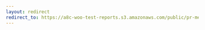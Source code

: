 ```yaml
---
layout: redirect
redirect_to: https://a8c-woo-test-reports.s3.amazonaws.com/public/pr-merge/37741/api/index.html
---
```

